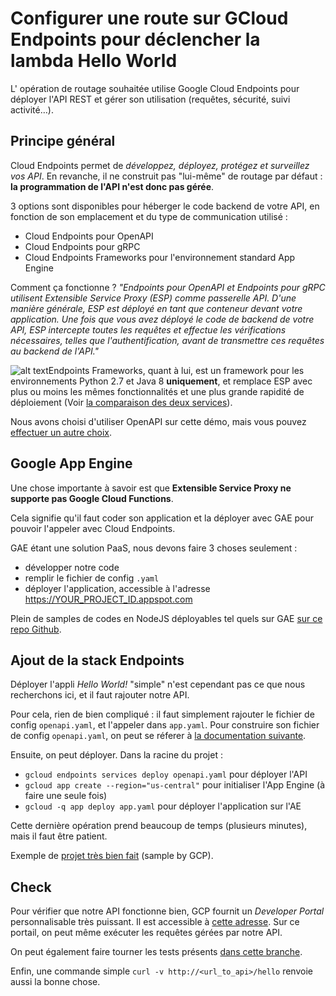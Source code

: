 # Configurer une route sur GCloud Endpoints pour déclencher la lambda Hello World

L' opération de routage souhaitée utilise Google Cloud Endpoints pour déployer l'API REST et gérer son utilisation (requêtes, sécurité, suivi activité…).

## Principe général

Cloud Endpoints permet de *développez, déployez, protégez et surveillez vos API*. En revanche, il ne construit pas "lui-même" de routage par défaut : **la programmation de l'API n'est donc pas gérée**.

3 options sont disponibles pour héberger le code backend de votre API, en fonction de son emplacement et du type de communication utilisé :

* Cloud Endpoints pour OpenAPI
* Cloud Endpoints pour gRPC
* Cloud Endpoints Frameworks pour l'environnement standard App Engine



Comment ça fonctionne ?
*"Endpoints pour OpenAPI et Endpoints pour gRPC utilisent Extensible Service Proxy (ESP) comme passerelle API. D'une manière générale, ESP est déployé en tant que conteneur devant votre application. Une fois que vous avez déployé le code de backend de votre API, ESP intercepte toutes les requêtes et effectue les vérifications nécessaires, telles que l'authentification, avant de transmettre ces requêtes au backend de l'API."*

![alt text](https://cloud.google.com/endpoints/docs/images/esp-architecture.png?hl=fr)Endpoints Frameworks, quant à lui, est un framework pour les environnements Python 2.7 et Java 8 **uniquement**, et remplace ESP avec plus ou moins les mêmes fonctionnalités et une plus grande rapidité de déploiement (Voir [la comparaison des deux services](<https://cloud.google.com/endpoints/docs/frameworks/frameworks-extensible-service-proxy?hl=fr>)).

Nous avons choisi d'utiliser OpenAPI sur cette démo, mais vous pouvez [effectuer un autre choix](https://cloud.google.com/endpoints/docs/choose-endpoints-option?hl=fr#choosing_a_computing_option).

## Google App Engine

Une chose importante à savoir est que **Extensible Service Proxy ne supporte pas Google Cloud Functions**.

Cela signifie qu'il faut coder son application et la déployer avec GAE pour pouvoir l'appeler avec Cloud Endpoints.

GAE étant une solution PaaS, nous devons faire 3 choses seulement :

* développer notre code
* remplir le fichier de config `.yaml` 
* déployer l'application, accessible à l'adresse https://YOUR_PROJECT_ID.appspot.com

Plein de samples de codes en NodeJS déployables tel quels sur GAE [sur ce repo Github](<https://github.com/GoogleCloudPlatform/nodejs-docs-samples/tree/master/appengine>).

## Ajout de la stack Endpoints

Déployer l'appli *Hello World!* "simple" n'est cependant pas ce que nous recherchons ici, et il faut rajouter notre API.

Pour cela, rien de bien compliqué : il faut simplement rajouter le fichier de config `openapi.yaml`, et l'appeler dans `app.yaml`. Pour construire son fichier de config `openapi.yaml`, on peut se réferer à [la documentation suivante](<https://cloud.google.com/endpoints/docs/openapi/openapi-overview?hl=fr>). 

Ensuite, on peut déployer. Dans la racine du projet :

* `gcloud endpoints services deploy openapi.yaml` pour déployer l'API
* `gcloud app create --region="us-central"` pour initialiser l'App Engine (à faire une seule fois)
* `gcloud -q app deploy app.yaml` pour déployer l'application sur l'AE

Cette dernière opération prend beaucoup de temps (plusieurs minutes), mais il faut être patient.

Exemple de [projet très bien fait](<https://github.com/GoogleCloudPlatform/endpoints-quickstart>) (sample by GCP).

## Check

Pour vérifier que notre API fonctionne bien, GCP fournit un *Developer Portal* personnalisable très puissant. Il est accessible à [cette adresse](<https://console.cloud.google.com/endpoints/portal?project=stage-bof-search>). Sur ce portail, on peut même exécuter les requêtes gérées par notre API.

On peut également faire tourner les tests présents [dans cette branche](<https://gitlab.com/octo-cna/stage-bof-search/tree/7-configurer-une-route-sur-gcloud-endpoint/test>).

Enfin, une commande simple `curl -v http://<url_to_api>/hello` renvoie aussi la bonne chose.
